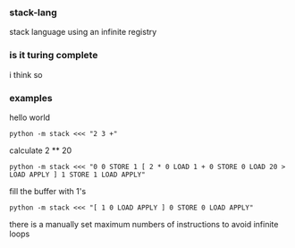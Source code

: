 ### stack-lang
stack language using an infinite registry

### is it turing complete
i think so

### examples
hello world
```
python -m stack <<< "2 3 +"
```

calculate 2 ** 20
```
python -m stack <<< "0 0 STORE 1 [ 2 * 0 LOAD 1 + 0 STORE 0 LOAD 20 > LOAD APPLY ] 1 STORE 1 LOAD APPLY"
```

fill the buffer with 1's
```
python -m stack <<< "[ 1 0 LOAD APPLY ] 0 STORE 0 LOAD APPLY"
```
there is a manually set maximum numbers of instructions to avoid infinite loops
